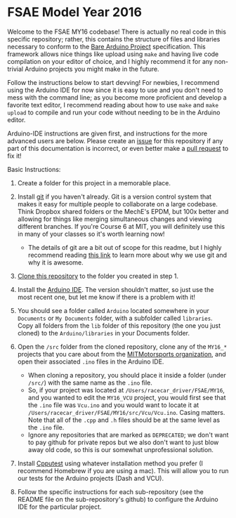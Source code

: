 # FSAE Model Year 2016

Welcome to the FSAE MY16 codebase! There is actually no real code in this specific repository; rather, this contains the structure of files and libraries necessary to conform to the [Bare Arduino Project](https://github.com/ladislas/Bare-Arduino-Project) specification. This framework allows nice things like upload using `make` and having live code compilation on your editor of choice, and I highly recommend it for any non-trivial Arduino projects you might make in the future.

Follow the instructions below to start devving! For newbies, I recommend using the Arduino IDE for now since it is easy to use and you don't need to mess with the command line; as you become more proficient and develop a favorite text editor, I recommend reading about how to use `make` and `make upload` to compile and run your code without needing to be in the Arduino editor. 

Arduino-IDE instructions are given first, and instructions for the more advanced users are below. Please create an [issue](https://guides.github.com/features/issues/) for this repository if any part of this documentation is incorrect, or even better make a [pull request](https://help.github.com/articles/about-pull-requests/) to fix it!

Basic Instructions:

1. Create a folder for this project in a memorable place.

2. Install [git](https://git-scm.com/book/en/v2/Getting-Started-Installing-Git) if you haven't already. Git is a version control system that makes it easy for multiple people to collaborate on a large codebase. Think Dropbox shared folders or the MechE's EPDM, but 100x better and allowing for things like merging simultaneous changes and viewing different branches. If you're Course 6 at MIT, you will definitely use this in many of your classes so it's worth learning now!
    * The details of git are a bit out of scope for this readme, but I highly recommend reading [this link](https://git-scm.com/book/en/v2/Getting-Started-Git-Basics) to learn more about why we use git and why it is awesome.

3. [Clone this repository](https://help.github.com/articles/cloning-a-repository/) to the folder you created in step 1.

4. Install the [Arduino IDE](https://www.arduino.cc/en/Main/Software). The version shouldn't matter, so just use the most recent one, but let me know if there is a problem with it!

5. You should see a folder called `Arduino` located somewhere in your `Documents` or `My Documents` folder, with a subfolder called `libraries`. Copy all folders from the `lib` folder of this repository (the one you just cloned) to the `Arduino/libraries` in your Documents folder.

6. Open the `/src` folder from the cloned repository, clone any of the `MY16_*` projects that you care about from the [MITMotorsports organization](https://github.com/MITMotorsports), and open their associated `.ino` files in the Arduino IDE.
    * When cloning a repository, you should place it inside a folder (under `/src/`) with the same name as the `.ino` file.
    * So, if your project was located at `/Users/racecar_driver/FSAE/MY16`, and you wanted to edit the `MY16_VCU` project, you would first see that the `.ino` file was `Vcu.ino` and you would want to locate it at `/Users/racecar_driver/FSAE/MY16/src/Vcu/Vcu.ino`. Casing matters. Note that all of the `.cpp` and `.h` files should be at the same level as the `.ino` file.
    * Ignore any repositories that are marked as `DEPRECATED`; we don't want to pay github for private repos but we also don't want to just blow away old code, so this is our somewhat unprofessional solution.

7. Install [Cpputest](https://cpputest.github.io/) using whatever installation method you prefer (I recommend Homebrew if you are using a mac). This will allow you to run our tests for the Arduino projects (Dash and VCU).

8. Follow the specific instructions for each sub-repository (see the README file on the sub-repository's github) to configure the Arduino IDE for the particular project.
